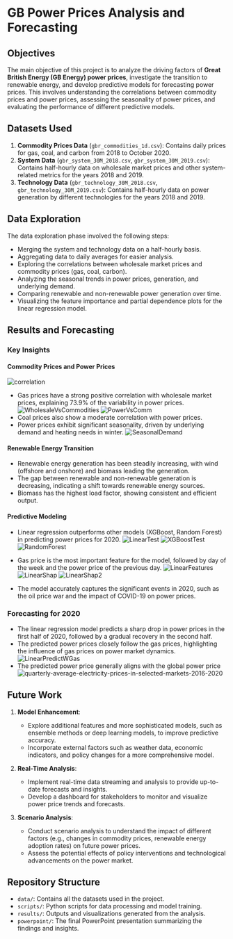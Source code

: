 # GB Power Prices Analysis and Forecasting

## Objectives
The main objective of this project is to analyze the driving factors of **Great British Energy (GB Energy) power prices**, investigate the transition to renewable energy, and develop predictive models for forecasting power prices. This involves understanding the correlations between commodity prices and power prices, assessing the seasonality of power prices, and evaluating the performance of different predictive models.

## Datasets Used
1. **Commodity Prices Data** (`gbr_commodities_1d.csv`): Contains daily prices for gas, coal, and carbon from 2018 to October 2020.
2. **System Data** (`gbr_system_30M_2018.csv`, `gbr_system_30M_2019.csv`): Contains half-hourly data on wholesale market prices and other system-related metrics for the years 2018 and 2019.
3. **Technology Data** (`gbr_technology_30M_2018.csv`, `gbr_technology_30M_2019.csv`): Contains half-hourly data on power generation by different technologies for the years 2018 and 2019.

## Data Exploration
The data exploration phase involved the following steps:
- Merging the system and technology data on a half-hourly basis.
- Aggregating data to daily averages for easier analysis.
- Exploring the correlations between wholesale market prices and commodity prices (gas, coal, carbon).
- Analyzing the seasonal trends in power prices, generation, and underlying demand.
- Comparing renewable and non-renewable power generation over time.
- Visualizing the feature importance and partial dependence plots for the linear regression model.

## Results and Forecasting

### Key Insights

#### Commodity Prices and Power Prices
![correlation](https://github.com/user-attachments/assets/637f2824-19f4-405e-992d-1597ff6b0999)
- Gas prices have a strong positive correlation with wholesale market prices, explaining 73.9% of the variability in power prices.
![WholesaleVsCommodities](https://github.com/user-attachments/assets/c81c9166-e298-4bf5-bcce-890f2a1f376f)
![PowerVsComm](https://github.com/user-attachments/assets/8093e9e0-95b3-40e2-ace5-dcebb8f151c8)
- Coal prices also show a moderate correlation with power prices.
- Power prices exhibit significant seasonality, driven by underlying demand and heating needs in winter.
![SeasonalDemand](https://github.com/user-attachments/assets/d37adff1-8259-4fa7-be84-de289dda42f7)

#### Renewable Energy Transition
- Renewable energy generation has been steadily increasing, with wind (offshore and onshore) and biomass leading the generation.
- The gap between renewable and non-renewable generation is decreasing, indicating a shift towards renewable energy sources.
- Biomass has the highest load factor, showing consistent and efficient output.

#### Predictive Modeling
- Linear regression outperforms other models (XGBoost, Random Forest) in predicting power prices for 2020.
![LinearTest](https://github.com/user-attachments/assets/a749bc54-b35e-41a8-a7fc-17357214e63c)
![XGBoostTest](https://github.com/user-attachments/assets/c401e8c3-1412-4a18-b9ae-c23349b88c91)
![RandomForest](https://github.com/user-attachments/assets/8ce19ee7-7e01-4c7c-881e-b3135c670f21)

- Gas price is the most important feature for the model, followed by day of the week and the power price of the previous day.
![LinearFeatures](https://github.com/user-attachments/assets/9eb180de-24c9-426c-9620-deffd2508813)
![LinearShap](https://github.com/user-attachments/assets/3807137f-bf60-4334-be90-c548589d15e8)
![LinearShap2](https://github.com/user-attachments/assets/0c4f7fe0-9cbf-42d4-8a49-d9906302d2af)

- The model accurately captures the significant events in 2020, such as the oil price war and the impact of COVID-19 on power prices.

### Forecasting for 2020
- The linear regression model predicts a sharp drop in power prices in the first half of 2020, followed by a gradual recovery in the second half.
- The predicted power prices closely follow the gas prices, highlighting the influence of gas prices on power market dynamics.
![LinearPredictWGas](https://github.com/user-attachments/assets/ccd83519-cc6e-4d79-b3e3-c5f13a385bc0)
- The predicted power price generally aligns with the global power price
![quarterly-average-electricity-prices-in-selected-markets-2016-2020](https://github.com/user-attachments/assets/1bf6895b-973c-4244-8d6c-b3a4b25fd9e9)


## Future Work
1. **Model Enhancement**: 
   - Explore additional features and more sophisticated models, such as ensemble methods or deep learning models, to improve predictive accuracy.
   - Incorporate external factors such as weather data, economic indicators, and policy changes for a more comprehensive model.

2. **Real-Time Analysis**:
   - Implement real-time data streaming and analysis to provide up-to-date forecasts and insights.
   - Develop a dashboard for stakeholders to monitor and visualize power price trends and forecasts.

3. **Scenario Analysis**:
   - Conduct scenario analysis to understand the impact of different factors (e.g., changes in commodity prices, renewable energy adoption rates) on future power prices.
   - Assess the potential effects of policy interventions and technological advancements on the power market.

## Repository Structure
- `data/`: Contains all the datasets used in the project.
- `scripts/`: Python scripts for data processing and model training.
- `results/`: Outputs and visualizations generated from the analysis.
- `powerpoint/`: The final PowerPoint presentation summarizing the findings and insights.


